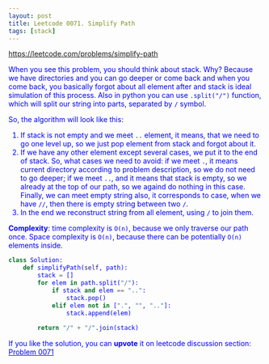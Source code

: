 ```yaml
---
layout: post
title: Leetcode 0071. Simplify Path
tags: [stack]
---
```


<a href="https://leetcode.com/problems/simplify-path"> <font color = blue>https://leetcode.com/problems/simplify-path

When you see this problem, you should think about stack. Why? Because we have directories and you can go deeper or come back and when you come back, you basically forgot about all element after and stack is ideal simulation of this process. Also in python you can use `.split("/")` function, which will split our string into parts, separated by `/` symbol.

So, the algorithm will look like this:
1. If stack is not empty and we meet `..` element, it means, that we need to go one level up, so we just pop element from stack and forgot about it.
2. If we have any other element except several cases, we put it to the end of stack. So, what cases we need to avoid: if we meet `.`, it means current directory according to problem description, so we do not need to go deeper; if we meet `..`, and it means that stack is empty, so we already at the top of our path, so we againd do nothing in this case. Finally, we can meet empty string also, it corresponds to case, when we have `//`, then there is empty string between two `/`.
3. In the end we reconstruct string from all element, using `/` to join them.

**Complexity**: time complexity is `O(n)`, because we only traverse our path once. Space complexity is `O(n)`, because there can be potentially `O(n)` elements inside.

```python
class Solution:
    def simplifyPath(self, path):
        stack = []
        for elem in path.split("/"):
            if stack and elem == "..":
                stack.pop()
            elif elem not in [".", "", ".."]:
                stack.append(elem)
                
        return "/" + "/".join(stack)
```

If you like the solution, you can **upvote** it on leetcode discussion section:<a href="https://leetcode.com/problems/simplify-path/discuss/1050573/python-short-stack-solution-explained"> <font color = blue>Problem 0071
